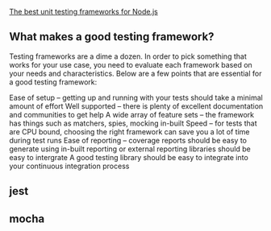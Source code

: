 [The best unit testing frameworks for Node.js](https://blog.logrocket.com/the-best-unit-testing-frameworks-for-node-js/)

## What makes a good testing framework?
Testing frameworks are a dime a dozen. In order to pick something that works for your use case, you need to evaluate each framework based on your needs and characteristics. Below are a few points that are essential for a good testing framework:

Ease of setup – getting up and running with your tests should take a minimal amount of effort
Well supported – there is plenty of excellent documentation and communities to get help
A wide array of feature sets – the framework has things such as matchers, spies, mocking in-built
Speed – for tests that are CPU bound, choosing the right framework can save you a lot of time during test runs
Ease of reporting – coverage reports should be easy to generate using in-built reporting or external reporting libraries should be easy to intergrate
A good testing library should be easy to integrate into your continuous integration process


## jest

## mocha
